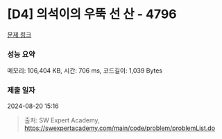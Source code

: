 # [D4] 의석이의 우뚝 선 산 - 4796 

[문제 링크](https://swexpertacademy.com/main/code/problem/problemDetail.do?contestProbId=AWS2h6AKBCoDFAVT) 

### 성능 요약

메모리: 106,404 KB, 시간: 706 ms, 코드길이: 1,039 Bytes

### 제출 일자

2024-08-20 15:16



> 출처: SW Expert Academy, https://swexpertacademy.com/main/code/problem/problemList.do